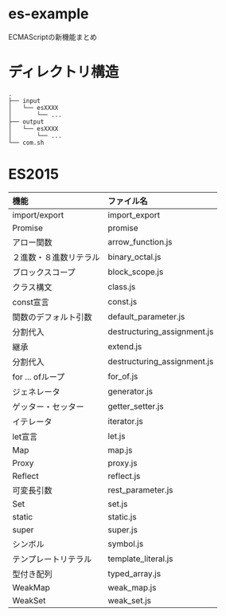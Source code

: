 # es-example
ECMAScriptの新機能まとめ

# ディレクトリ構造

```
.
├── input
│   └── esXXXX
│       └── ...
├── output
│   └── esXXXX
│       └── ...
└── com.sh

```

# ES2015

|機能|ファイル名|
|:--|:--|
|import/export|import_export|
|Promise|promise|
|アロー関数|arrow_function.js|
|２進数・８進数リテラル|binary_octal.js|
|ブロックスコープ|block_scope.js|
|クラス構文|class.js|
|const宣言|const.js|
|関数のデフォルト引数|default_parameter.js|
|分割代入|destructuring_assignment.js|
|継承|extend.js|
|分割代入|destructuring_assignment.js|
|for ... ofループ|for_of.js|
|ジェネレータ|generator.js|
|ゲッター・セッター|getter_setter.js|
|イテレータ|iterator.js|
|let宣言|let.js|
|Map|map.js|
|Proxy|proxy.js|
|Reflect|reflect.js|
|可変長引数|rest_parameter.js|
|Set|set.js|
|static|static.js|
|super|super.js|
|シンボル|symbol.js|
|テンプレートリテラル|template_literal.js|
|型付き配列|typed_array.js|
|WeakMap|weak_map.js|
|WeakSet|weak_set.js|
